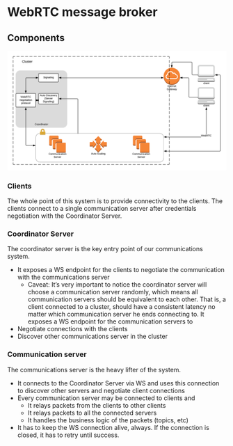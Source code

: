 # WebRTC message broker

## Components

![](docs/diagram.png?raw=true)

### Clients

The whole point of this system is to provide connectivity to the clients. The clients connect to a single communication server after credentials negotiation with the Coordinator Server.

### Coordinator Server

The coordinator server is the key entry point of our communications system.
- It exposes a WS endpoint for the clients to negotiate the communication with the communications server
    - Caveat: It’s very important to notice the coordinator server will choose a communication server randomly, which means all communication servers should be equivalent to each other. That is, a client connected to a cluster, should have a consistent latency no matter which communication server he ends connecting to.
It exposes a WS endpoint for the communication servers to
- Negotiate connections with the clients
- Discover other communications server in the cluster


### Communication server

The communications server is the heavy lifter of the system.

- It connects to the Coordinator Server via WS and uses this connection to discover other servers and negotiate client connections
- Every communication server may be connected to clients and
    - It relays packets from the clients to other clients
    - It relays packets to all the connected servers
    - It handles the business logic of the packets (topics, etc)
- It has to keep the WS connection alive, always. If the connection is closed, it has to retry until success.
